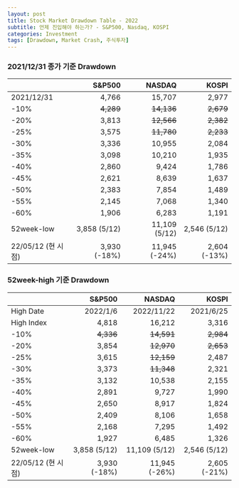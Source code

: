 ```yaml
---
layout: post
title: Stock Market Drawdown Table - 2022
subtitle: 언제 진입해야 하는가? - S&P500, Nasdaq, KOSPI
categories: Investment
tags: [Drawdown, Market Crash, 주식투자]
---
```


### 2021/12/31 종가 기준 Drawdown

|            |S&P500 | NASDAQ | KOSPI |
| ---------- | ----: | -----: | -----:|
| 2021/12/31 | 4,766 | 15,707 | 2,977 |
|      -10%  | ~~4,289~~ | ~~14,136~~ | ~~2,679~~ |
|      -20%  | 3,813 | ~~12,566~~ | ~~2,382~~ |
|      -25%  | 3,575 | ~~11,780~~ | ~~2,233~~ |
|      -30%  | 3,336 | 10,955 | 2,084 |
|      -35%  | 3,098 | 10,210 | 1,935 |
|      -40%  | 2,860 |  9,424 | 1,786 |
|      -45%  | 2,621 |  8,639 | 1,637 |
|      -50%  | 2,383 |  7,854 | 1,489 |
|      -55%  | 2,145 |  7,068 | 1,340 |
|      -60%  | 1,906 |  6,283 | 1,191 |
| 52week-low | 3,858 (5/12) | 11,109 (5/12) | 2,546 (5/12) |
| 22/05/12 (현 시점) | 3,930 (-18%) | 11,945 (-24%) | 2,604 (-13%) |


### 52week-high 기준 Drawdown

|            | S&P500 | NASDAQ | KOSPI |
| ---------- | -----: | -----: | -----:|
| High Date  | 2022/1/6 | 2022/11/22 | 2021/6/25 |
| High Index | 4,818 | 16,212 | 3,316 |
|      -10%  | ~~4,336~~ | ~~14,591~~ | ~~2,984~~ |
|      -20%  | 3,854 | ~~12,970~~ | ~~2,653~~ |
|      -25%  | 3,615 | ~~12,159~~ | 2,487 |
|      -30%  | 3,373 | ~~11,348~~ | 2,321 |
|      -35%  | 3,132 | 10,538 | 2,155 |
|      -40%  | 2,891 |  9,727 | 1,990 |
|      -45%  | 2,650 |  8,917 | 1,824 |
|      -50%  | 2,409 |  8,106 | 1,658 |
|      -55%  | 2,168 |  7,295 | 1,492 |
|      -60%  | 1,927 |  6,485 | 1,326 |
| 52week-low | 3,858 (5/12) | 11,109 (5/12) | 2,546 (5/12) |
| 22/05/12 (현 시점) | 3,930 (-18%) | 11,945 (-26%) | 2,605 (-21%) |

